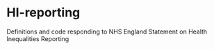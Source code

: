 # HI-reporting
Definitions and code responding to NHS England Statement on Health Inequalities Reporting
